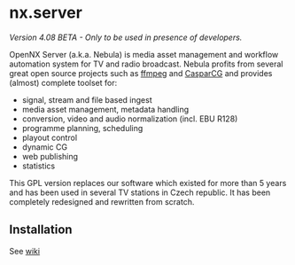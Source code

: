 nx.server
=========
_Version 4.08 BETA - Only to be used in presence of developers._



OpenNX Server (a.k.a. Nebula) is media asset management and workflow automation system for TV and radio broadcast. 
Nebula profits from several great open source projects such as [ffmpeg](http://www.ffmpeg.org) and [CasparCG](http://www.casparcg.com) 
and provides (almost) complete toolset for:

 - signal, stream and file based ingest
 - media asset management, metadata handling
 - conversion, video and audio normalization (incl. EBU R128)
 - programme planning, scheduling
 - playout control
 - dynamic CG
 - web publishing
 - statistics

This GPL version replaces our software which existed for more than 5 years and has been used in several TV stations in Czech republic.
It has been completely redesigned and rewritten from scratch.

## Installation
See [wiki](https://github.com/opennx/nx.server/wiki/Installation)
